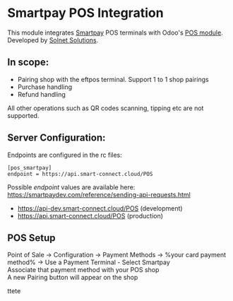 # Smartpay POS Integration

This module integrates [Smartpay](https://smartpay.co.nz) POS terminals with Odoo's [POS module](https://www.odoo.com/app/point-of-sale-shop). Developed by [Solnet Solutions](https://solnet.co.nz).

## In scope:
- Pairing shop with the eftpos terminal. Support 1 to 1 shop pairings
- Purchase handling
- Refund handling  
  
All other operations such as QR codes scanning, tipping etc are not supported.

## Server Configuration:
Endpoints are configured in the rc files:

    [pos_smartpay]
	endpoint = https://api.smart-connect.cloud/POS
		
Possible *endpoint* values are available here: https://smartpaydev.com/reference/sending-api-requests.html


* https://api-dev.smart-connect.cloud/POS (development)
* https://api.smart-connect.cloud/POS (production)

## POS Setup  
Point of Sale -> Configuration -> Payment Methods -> %your card payment method% -> Use a Payment Terminal - Select Smartpay  
Associate that payment method with your POS shop  
A new Pairing button will appear on the shop

ttete
